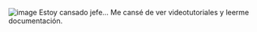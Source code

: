 ![image](https://github.com/zVioletta/Proyecto-Compiladores/assets/92064685/37bc6ada-d734-489a-9d1f-69557baff4d1)
Estoy cansado jefe... Me cansé de ver videotutoriales y leerme documentación.
